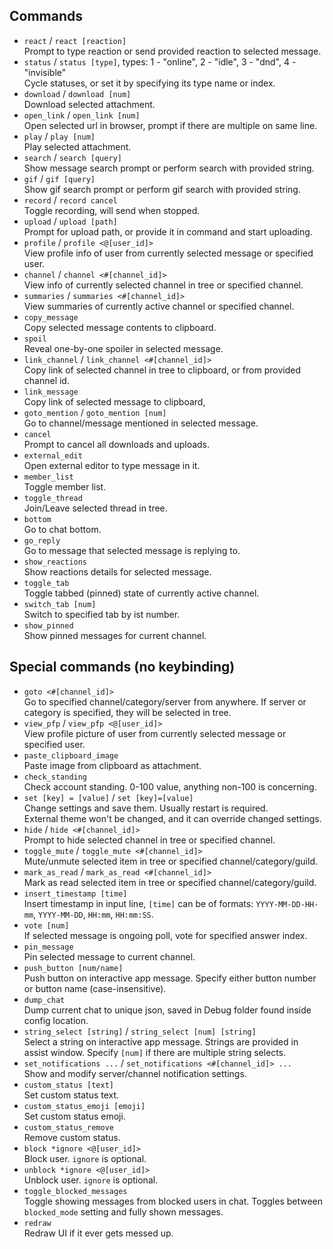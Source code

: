 ## Commands
- `react` / `react [reaction]`  
    Prompt to type reaction or send provided reaction to selected message.
- `status` / `status [type]`, types: 1 - "online", 2 - "idle", 3 - "dnd", 4 - "invisible"  
    Cycle statuses, or set it by specifying its type name or index.  
- `download` / `download [num]`  
    Download selected attachment.
- `open_link` / `open_link [num]`  
    Open selected url in browser, prompt if there are multiple on same line.
- `play` / `play [num]`  
    Play selected attachment.
- `search` / `search [query]`  
    Show message search prompt or perform search with provided string.
- `gif` / `gif [query]`  
    Show gif search prompt or perform gif search with provided string.
- `record` / `record cancel`  
    Toggle recording, will send when stopped.
- `upload` / `upload [path]`  
    Prompt for upload path, or provide it in command and start uploading.
- `profile` / `profile <@[user_id]>`  
    View profile info of user from currently selected message or specified user.
- `channel` / `channel <#[channel_id]>`  
    View info of currently selected channel in tree or specified channel.
- `summaries` / `summaries <#[channel_id]>`  
    View summaries of currently active channel or specified channel.
- `copy_message`  
    Copy selected message contents to clipboard.
- `spoil`  
    Reveal one-by-one spoiler in selected message.
- `link_channel` / `link_channel <#[channel_id]>`  
    Copy link of selected channel in tree to clipboard, or from provided channel id.
- `link_message`  
    Copy link of selected message to clipboard,
- `goto_mention` / `goto_mention [num]`  
    Go to channel/message mentioned in selected message.
- `cancel`  
    Prompt to cancel all downloads and uploads.
- `external_edit`  
    Open external editor to type message in it.
- `member_list`  
    Toggle member list.
- `toggle_thread`  
    Join/Leave selected thread in tree.
- `bottom`  
    Go to chat bottom.
- `go_reply`  
    Go to message that selected message is replying to.
- `show_reactions`  
    Show reactions details for selected message.
- `toggle_tab`  
    Toggle tabbed (pinned) state of currently active channel.
- `switch_tab [num]`  
    Switch to specified tab by ist number.
- `show_pinned`  
    Show pinned messages for current channel.

## Special commands (no keybinding)
- `goto <#[channel_id]>`  
    Go to specified channel/category/server from anywhere. If server or category is specified, they will be selected in tree.  
- `view_pfp` / `view_pfp <@[user_id]>`  
    View profile picture of user from currently selected message or specified user.
- `paste_clipboard_image`  
    Paste image from clipboard as attachment.
- `check_standing`  
    Check account standing. 0-100 value, anything non-100 is concerning.  
- `set [key] = [value]` / `set [key]=[value]`  
    Change settings and save them. Usually restart is required.  
    External theme won't be changed, and it can override changed settings.  
- `hide` / `hide <#[channel_id]>`  
    Prompt to hide selected channel in tree or specified channel.
- `toggle_mute` / `toggle_mute <#[channel_id]>`  
    Mute/unmute selected item in tree or specified channel/category/guild.
- `mark_as_read` / `mark_as_read <#[channel_id]>`  
    Mark as read selected item in tree or specified channel/category/guild.
- `insert_timestamp [time]`  
    Insert timestamp in input line, `[time]` can be of formats: `YYYY-MM-DD-HH-mm`, `YYYY-MM-DD`, `HH:mm`, `HH:mm:SS`.
- `vote [num]`  
    If selected message is ongoing poll, vote for specified answer index.
- `pin_message`  
    Pin selected message to current channel.
- `push_button [num/name]`  
    Push button on interactive app message. Specify either button number or button name (case-insensitive).
- `dump_chat`  
    Dump current chat to unique json, saved in Debug folder found inside config location.
- `string_select [string]` / `string_select [num] [string]`  
    Select a string on interactive app message. Strings are provided in assist window. Specify `[num]` if there are multiple string selects.
- `set_notifications ...` / `set_notifications <#[channel_id]> ...`  
    Show and modify server/channel notification settings.
- `custom_status [text]`  
    Set custom status text.
- `custom_status_emoji [emoji]`  
    Set custom status emoji.
- `custom_status_remove`  
    Remove custom status.
- `block *ignore <@[user_id]>`  
    Block user. `ignore` is optional.
- `unblock *ignore <@[user_id]>`  
    Unblock user. `ignore` is optional.
- `toggle_blocked_messages`  
    Toggle showing messages from blocked users in chat. Toggles between `blocked_mode` setting and fully shown messages.
- `redraw`  
    Redraw UI if it ever gets messed up.
